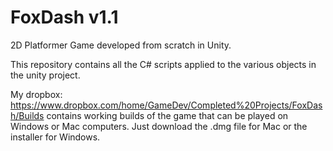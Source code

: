 # FoxDash v1.1
2D Platformer Game developed from scratch in Unity.

This repository contains all the C# scripts applied to the various objects in the unity project.

My dropbox: https://www.dropbox.com/home/GameDev/Completed%20Projects/FoxDash/Builds contains working builds of the game
that can be played on Windows or Mac computers. Just download the .dmg file for Mac or the installer for Windows.
